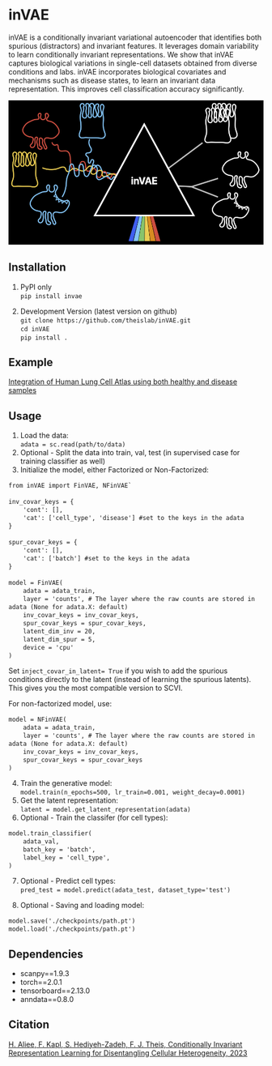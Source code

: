 # inVAE

inVAE is a conditionally invariant variational autoencoder that identifies both spurious (distractors) and invariant features. 
It leverages domain variability to learn conditionally invariant representations. We show that inVAE captures biological variations in single-cell datasets obtained from diverse conditions and labs. 
inVAE incorporates biological covariates and mechanisms such as disease states, to learn an invariant data representation. This improves cell classification accuracy significantly. 

<p align="center">
<img src="./images/inVAE_black.png" width=600\>
<p\>

## Installation

1. PyPI only <br/> 
```pip install invae```<br/>

2. Development Version (latest version on github) <br/>
```git clone https://github.com/theislab/inVAE.git```<br/>
```cd inVAE```<br/>
```pip install .```<br/>

## Example

[Integration of Human Lung Cell Atlas using both healthy and disease samples](https://github.com/theislab/inVAE/blob/master/notebooks/inVAE_LungAtlas.ipynb)

## Usage

1. Load the data: <br/>
```adata = sc.read(path/to/data)```<br/>
2. Optional - Split the data into train, val, test (in supervised case for training classifier as well)<br/>
3. Initialize the model, either Factorized or Non-Factorized:<br/>

```
from inVAE import FinVAE, NFinVAE`

inv_covar_keys = {
    'cont': [],
    'cat': ['cell_type', 'disease'] #set to the keys in the adata
}

spur_covar_keys = {
    'cont': [],
    'cat': ['batch'] #set to the keys in the adata
}

model = FinVAE(
    adata = adata_train,
    layer = 'counts', # The layer where the raw counts are stored in adata (None for adata.X: default)
    inv_covar_keys = inv_covar_keys,
    spur_covar_keys = spur_covar_keys,
    latent_dim_inv = 20, 
    latent_dim_spur = 5,
    device = 'cpu' 
)
```

Set `inject_covar_in_latent= True` if you wish to add the spurious conditions directly to the latent (instead of learning the spurious latents). This gives you the most compatible version to SCVI. 

For non-factorized model, use: <br/>

``` 
model = NFinVAE(
    adata = adata_train,
    layer = 'counts', # The layer where the raw counts are stored in adata (None for adata.X: default)
    inv_covar_keys = inv_covar_keys,
    spur_covar_keys = spur_covar_keys
)
```

4. Train the generative model: <br/>
```model.train(n_epochs=500, lr_train=0.001, weight_decay=0.0001)```<br/>
5. Get the latent representation: <br/>
```latent = model.get_latent_representation(adata)```<br/>
6. Optional - Train the classifer (for cell types):

```
model.train_classifier(
    adata_val,
    batch_key = 'batch',
    label_key = 'cell_type',
)
```

7. Optional - Predict cell types: <br/>
```pred_test = model.predict(adata_test, dataset_type='test')```<br/>

8. Optional - Saving and loading model: <br/>

```
model.save('./checkpoints/path.pt')
model.load('./checkpoints/path.pt')
```

## Dependencies

* scanpy==1.9.3
* torch==2.0.1
* tensorboard==2.13.0
* anndata==0.8.0


## Citation

[H. Aliee, F. Kapl, S. Hediyeh-Zadeh, F. J. Theis, Conditionally Invariant Representation Learning for Disentangling Cellular Heterogeneity, 2023](https://arxiv.org/abs/2307.00558)

